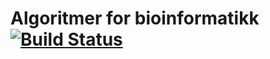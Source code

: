 # Algoritmer for bioinformatikk [![Build Status](https://travis-ci.org/Knutakir/Algoritmer-for-bioinformatikk.svg?branch=master)](https://travis-ci.org/Knutakir/Algoritmer-for-bioinformatikk)
